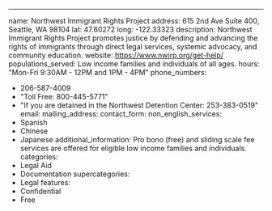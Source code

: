 ---
name: Northwest Immigrant Rights Project
address: 615 2nd Ave Suite 400, Seattle, WA 98104
lat: 47.60272
long: -122.33323
description: Northwest Immigrant Rights Project promotes justice by defending and advancing the rights of immigrants through direct legal services, systemic advocacy, and community education.
website: https://www.nwirp.org/get-help/
populations_served: Low income families and individuals of all ages.
hours: "Mon-Fri 9:30AM - 12PM and 1PM - 4PM"
phone_numbers:
  - 206-587-4009
  - "Toll Free: 800-445-5771"
  - "If you are detained in the Northwest Detention Center: 253-383-0519"
email: 
mailing_address:
contact_form:
non_english_services: 
  - Spanish 
  - Chinese 
  - Japanese
additional_information: Pro bono (free) and sliding scale fee services are offered for eligible low income families and individuals.
categories:
  - Legal Aid
  - Documentation
supercategories:
  - Legal
features:
  - Confidential
  - Free
  